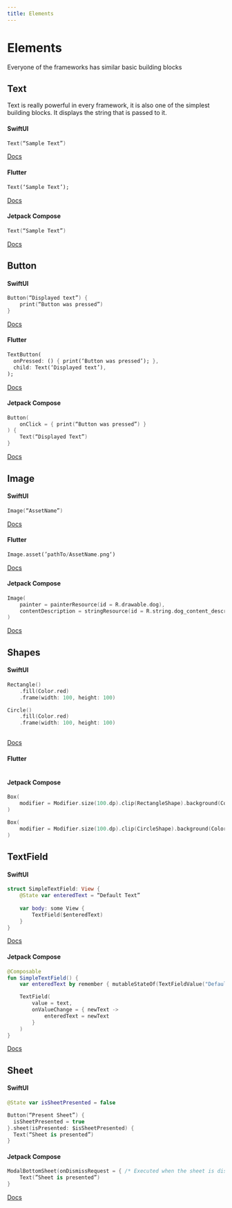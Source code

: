 ```yaml
---
title: Elements
---
```

# Elements 

Everyone of the frameworks has similar basic building blocks

## Text

Text is really powerful in every framework, it is also one of the simplest building blocks. It displays the string that is passed to it.

#### SwiftUI

```Swift
Text(“Sample Text”)
```

[Docs](https://developer.apple.com/documentation/swiftui/text)

#### Flutter

```Dart
Text(‘Sample Text’);
```

[Docs](https://api.flutter.dev/flutter/widgets/Text-class.html)

#### Jetpack Compose

```Kotlin
Text(“Sample Text”)
```

[Docs](https://developer.android.com/jetpack/compose/text)

## Button

#### SwiftUI

```Swift
Button(“Displayed text”) {
    print(“Button was pressed”)
}
```

[Docs](https://developer.apple.com/documentation/swiftui/button)

#### Flutter

```Dart
TextButton(
  onPressed: () { print(‘Button was pressed’); },
  child: Text(‘Displayed text’),
);

```
[Docs](https://api.flutter.dev/flutter/material/ButtonStyle-class.html#material-3-button-types)

#### Jetpack Compose

```Kotlin
Button(
    onClick = { print(“Button was pressed”) }
) {
    Text(“Displayed Text”)
}
```

[Docs](https://developer.android.com/reference/kotlin/androidx/compose/material3/package-summary#button)

## Image

#### SwiftUI
```Swift
Image(“AssetName”)
```

[Docs](https://developer.apple.com/documentation/swiftui/image)

#### Flutter

```Dart
Image.asset(’pathTo/AssetName.png‘)
```

[Docs](https://api.flutter.dev/flutter/widgets/Image/Image.asset.html)

#### Jetpack Compose

```Kotlin
Image(
    painter = painterResource(id = R.drawable.dog),
    contentDescription = stringResource(id = R.string.dog_content_description)
)
```

[Docs](https://api.flutter.dev/flutter/widgets/Image/Image.asset.html)

## Shapes

#### SwiftUI

```Swift
Rectangle()
    .fill(Color.red)
    .frame(width: 100, height: 100)

Circle()
    .fill(Color.red)
    .frame(width: 100, height: 100)
    
```
[Docs](https://developer.apple.com/documentation/swiftui/shape)

#### Flutter
```Dart

```

#### Jetpack Compose

```Kotlin
Box(
    modifier = Modifier.size(100.dp).clip(RectangleShape).background(Color.Red)
)

Box(
    modifier = Modifier.size(100.dp).clip(CircleShape).background(Color.Red)
)
```

## TextField

#### SwiftUI

```Swift
struct SimpleTextField: View {
    @State var enteredText = “Default Text”
    
    var body: some View {
        TextField($enteredText)
    }
}
```

[Docs](https://developer.apple.com/documentation/swiftui/textfield)

#### Jetpack Compose

```Kotlin
@Composable
fun SimpleTextField() {
    var enteredText by remember { mutableStateOf(TextFieldValue("Default Text")) }

    TextField(
        value = text,
        onValueChange = { newText ->
            enteredText = newText
        }
    )
}
```

[Docs](https://developer.android.com/jetpack/compose/text#enter-modify-text)

## Sheet

#### SwiftUI

```Swift
@State var isSheetPresented = false

Button(“Present Sheet”) {
  isSheetPresented = true
}.sheet(isPresented: $isSheetPresented) {
  Text(“Sheet is presented”)
}
```

#### Jetpack Compose

```Kotlin
ModalBottomSheet(onDismissRequest = { /* Executed when the sheet is dismissed */ }) {
    Text(”Sheet is presented”)
}
```

[Docs](https://developer.android.com/jetpack/compose/layouts/material#bottom-sheets)
